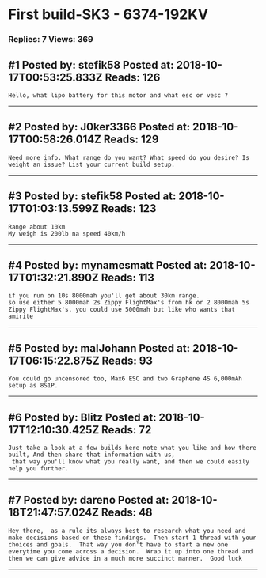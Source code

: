 # First build-SK3 - 6374-192KV

### Replies: 7 Views: 369

## \#1 Posted by: stefik58 Posted at: 2018-10-17T00:53:25.833Z Reads: 126

```
Hello, what lipo battery for this motor and what esc or vesc ?
```

---
## \#2 Posted by: J0ker3366 Posted at: 2018-10-17T00:58:26.014Z Reads: 129

```
Need more info. What range do you want? What speed do you desire? Is weight an issue? List your current build setup.
```

---
## \#3 Posted by: stefik58 Posted at: 2018-10-17T01:03:13.599Z Reads: 123

```
Range about 10km 
My weigh is 200lb na speed 40km/h
```

---
## \#4 Posted by: mynamesmatt Posted at: 2018-10-17T01:32:21.890Z Reads: 113

```
if you run on 10s 8000mah you'll get about 30km range.
so use either 5 8000mah 2s Zippy FlightMax's from hk or 2 8000mah 5s Zippy FlightMax's. you could use 5000mah but like who wants that amirite
```

---
## \#5 Posted by: malJohann Posted at: 2018-10-17T06:15:22.875Z Reads: 93

```
You could go uncensored too, Max6 ESC and two Graphene 4S 6,000mAh setup as 8S1P.
```

---
## \#6 Posted by: Blitz Posted at: 2018-10-17T12:10:30.425Z Reads: 72

```
Just take a look at a few builds here note what you like and how there built, And then share that information with us,
 that way you'll know what you really want, and then we could easily help you further.
```

---
## \#7 Posted by: dareno Posted at: 2018-10-18T21:47:57.024Z Reads: 48

```
Hey there,  as a rule its always best to research what you need and make decisions based on these findings.  Then start 1 thread with your choices and goals.  That way you don't have to start a new one everytime you come across a decision.  Wrap it up into one thread and then we can give advice in a much more succinct manner.  Good luck
```

---
